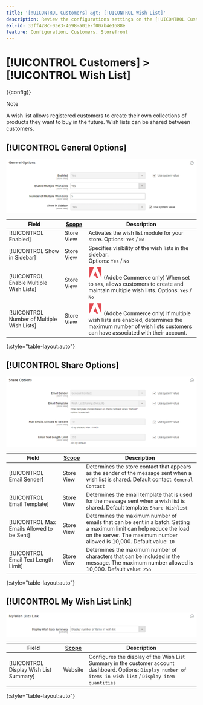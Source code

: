 ```yaml
---
title: '[!UICONTROL Customers] &gt; [!UICONTROL Wish List]'
description: Review the configurations settings on the [!UICONTROL Customers] &gt; [!UICONTROL Wish List] page of the Commerce Admin.
exl-id: 33ff428c-03e3-4698-a01e-f007b4e1688e
feature: Configuration, Customers, Storefront
---
```

# [!UICONTROL Customers] > [!UICONTROL Wish List]

{{config}}

>[!NOTE]
>
>A wish list allows registered customers to create their own collections of products they want to buy in the future. Wish lists can be shared between customers.

## [!UICONTROL General Options]

![General Options](./assets/wishlist-general-options.png)<!-- zoom -->

<!--[General Options](https://docs.magento.com/user-guide/marketing/wishlist-configuration.html) -->

|Field|[Scope](../../getting-started/websites-stores-views.md#scope-settings)|Description|
|--- |--- |--- |
|[!UICONTROL Enabled]|Store View|Activates the wish list module for your store. Options: `Yes` / `No`|
|[!UICONTROL Show in Sidebar]|Store View|Specifies visibility of the wish lists in the sidebar. <br/>Options: `Yes` / `No`|
|[!UICONTROL Enable Multiple Wish Lists]|Store View|![Adobe Commerce](../../assets/adobe-logo.svg) (Adobe Commerce only) When set to `Yes`, allows customers to create and maintain multiple wish lists. Options: `Yes` / `No`|
|[!UICONTROL Number of Multiple Wish Lists]|Store View|![Adobe Commerce](../../assets/adobe-logo.svg) (Adobe Commerce only) If multiple wish lists are enabled, determines the maximum number of wish lists customers can have associated with their account.|

{:style="table-layout:auto"}

## [!UICONTROL Share Options]

![Share Options](./assets/wishlist-share-options.png)<!-- zoom -->

<!-- [Share Options](https://docs.magento.com/user-guide/marketing/wishlist-configuration.html) -->

|Field|[Scope](../../getting-started/websites-stores-views.md#scope-settings)|Description|
|--- |--- |--- |
|[!UICONTROL Email Sender]|Store View|Determines the store contact that appears as the sender of the message sent when a wish list is shared. Default contact: `General Contact`|
|[!UICONTROL Email Template]|Store View|Determines the email template that is used for the message sent when a wish list is shared. Default template: `Share Wishlist`|
|[!UICONTROL Max Emails Allowed to be Sent]|Store View|Determines the maximum number of emails that can be sent in a batch. Setting a maximum limit can help reduce the load on the server. The maximum number allowed is 10,000. Default value: `10`|
|[!UICONTROL Email Text Length Limit]|Store View|Determines the maximum number of characters that can be included in the message. The maximum number allowed is 10,000. Default value: `255`|

{:style="table-layout:auto"}

## [!UICONTROL My Wish List Link]

![My Wish List Link](./assets/wishlist-my-wishlist-link.png)<!-- zoom -->

<!--[My Wish List Link](https://docs.magento.com/user-guide/marketing/wishlist-configuration.html) -->

|Field|[Scope](../../getting-started/websites-stores-views.md#scope-settings)|Description|
|--- |--- |--- |
|[!UICONTROL Display Wish List Summary]|Website|Configures the display of the Wish List Summary in the customer account dashboard. Options: `Display number of items in wish list` / `Display item quantities`|

{:style="table-layout:auto"}
